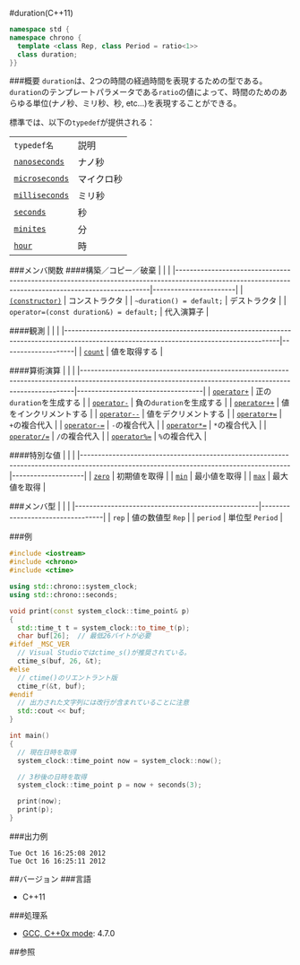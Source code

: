 #duration(C++11)

```cpp
namespace std {
namespace chrono {
  template <class Rep, class Period = ratio<1>>
  class duration;
}}
```

###概要
`duration`は、2つの時間の経過時間を表現するための型である。
`duration`のテンプレートパラメータである`ratio`の値によって、時間のためのあらゆる単位(ナノ秒、ミリ秒、秒, etc...)を表現することができる。

標準では、以下の`typedef`が提供される：

| | |
|--------------------------------------------------------------------------------------------------------------|-----------------|
| `typedef名` | 説明 |
| [`nanoseconds`](/reference/chrono/nanoseconds.md) | ナノ秒 |
| [`microseconds`](/reference/chrono/microseconds.md) | マイクロ秒 |
| [`milliseconds`](/reference/chrono/milliseconds.md) | ミリ秒 |
| [`seconds`](/reference/chrono/seconds.md) | 秒 |
| [`minites`](/reference/chrono/minutes.md) | 分 |
| [`hour`](/reference/chrono/hours.md) | 時 |


###メンバ関数
####構築／コピー／破棄
| | |
|-----------------------------------------------------------------------------------------------------------------------------------------------------|-----------------------|
| [`(constructor)`](./duration/duration.md) | コンストラクタ |
| `~duration() = default;` | デストラクタ |
| `operator=(const duration&) = default;` | 代入演算子 |

####観測
| | |
|------------------------------------------------------------------------------------------------------------------------------------------|--------------------|
| [`count`](./duration/count.md) | 値を取得する |


####算術演算
| | |
|----------------------------------------------------------------------------------------------------------------------------------------------------------|-----------------------------------|
| [`operator+`](./duration/unary_add.md) | 正の`duration`を生成する |
| [`operator-`](./duration/unary_substract.md) | 負の`duration`を生成する |
| [`operator++`](./duration/increment.md) | 値をインクリメントする |
| [`operator--`](./duration/decrement.md) | 値をデクリメントする |
| [`operator+=`](./duration/add_assign.md) | `+`の複合代入 |
| [`operator-=`](./duration/substract_assign.md) | `-`の複合代入 |
| [`operator*=`](./duration/multiply_assign.md) | `*`の複合代入 |
| [`operator/=`](./duration/divide_assign.md) | `/`の複合代入 |
| [`operator%=`](./duration/modulo_assign.md) | `%`の複合代入 |


####特別な値
| | |
|----------------------------------------------------------------------------------------------------------------------------------------|--------------------|
| [`zero`](./duration/zero.md) | 初期値を取得 |
| [`min`](./duration/min.md) | 最小値を取得 |
| [`max`](./duration/max.md) | 最大値を取得 |

###メンバ型
| | |
|---------------------------------------------------|----------------------------------|
| `rep` | 値の数値型 `Rep` |
| `period` | 単位型 `Period` |


###例
```cpp
#include <iostream>
#include <chrono>
#include <ctime>

using std::chrono::system_clock;
using std::chrono::seconds;

void print(const system_clock::time_point& p)
{
  std::time_t t = system_clock::to_time_t(p);
  char buf[26];  // 最低26バイトが必要
#ifdef _MSC_VER
  // Visual Studioではctime_s()が推奨されている。
  ctime_s(buf, 26, &t);
#else
  // ctime()のリエントラント版
  ctime_r(&t, buf);
#endif
  // 出力された文字列には改行が含まれていることに注意
  std::cout << buf;
}

int main()
{
  // 現在日時を取得
  system_clock::time_point now = system_clock::now();

  // 3秒後の日時を取得
  system_clock::time_point p = now + seconds(3);

  print(now);
  print(p);
}
```

###出力例
```
Tue Oct 16 16:25:08 2012
Tue Oct 16 16:25:11 2012
```

##バージョン
###言語
- C++11

###処理系
- [GCC, C++0x mode](/implementation#gcc.md): 4.7.0

##参照

